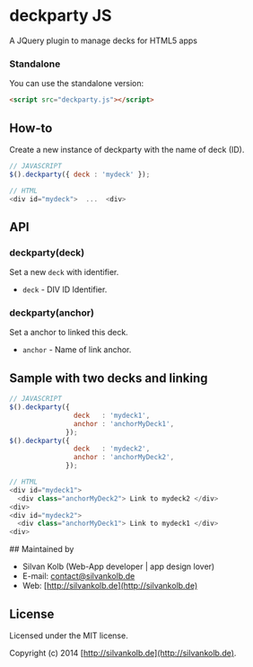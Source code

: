 # deckparty JS

A JQuery plugin to manage decks for HTML5 apps


### Standalone
You can use the standalone version:
```html
<script src="deckparty.js"></script>
```

## How-to
Create a new instance of deckparty with the name of deck (ID).

```js
// JAVASCRIPT
$().deckparty({	deck : 'mydeck' });
```

```js
// HTML
<div id="mydeck">  ...  <div>
```

## API
### deckparty(deck)
Set a new `deck` with identifier.
- `deck` - DIV ID Identifier.

### deckparty(anchor)
Set a anchor to linked this deck.
- `anchor` - Name of link anchor.




## Sample with two decks and linking

```js
// JAVASCRIPT
$().deckparty({	
                deck   : 'mydeck1',
                anchor : 'anchorMyDeck1',
              });
$().deckparty({	
                deck   : 'mydeck2',
                anchor : 'anchorMyDeck2',
              });
```

```js
// HTML
<div id="mydeck1">  
  <div class="anchorMyDeck2"> Link to mydeck2 </div>
<div>
<div id="mydeck2">  
  <div class="anchorMyDeck1"> Link to mydeck1 </div>
<div>
```

## Maintained by
- Silvan Kolb (Web-App developer | app design lover)
- E-mail: [contact@silvankolb.de](mailto:contact@silvankolb.de)
- Web: [http://silvankolb.de](http://silvankolb.de)

## License
Licensed under the MIT license.

Copyright (c) 2014 [http://silvankolb.de](http://silvankolb.de).
